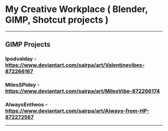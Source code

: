 # My Creative Workplace ( Blender, GIMP, Shotcut projects )
---
## GIMP Projects
### Ipodvalday - https://www.deviantart.com/sairpa/art/Valentinevibes-872266167
### MilesSPidey - https://www.deviantart.com/sairpa/art/MilesVibe-872266174 
### AlwaysEntheos - https://www.deviantart.com/sairpa/art/Always-from-HP-872272567
---
